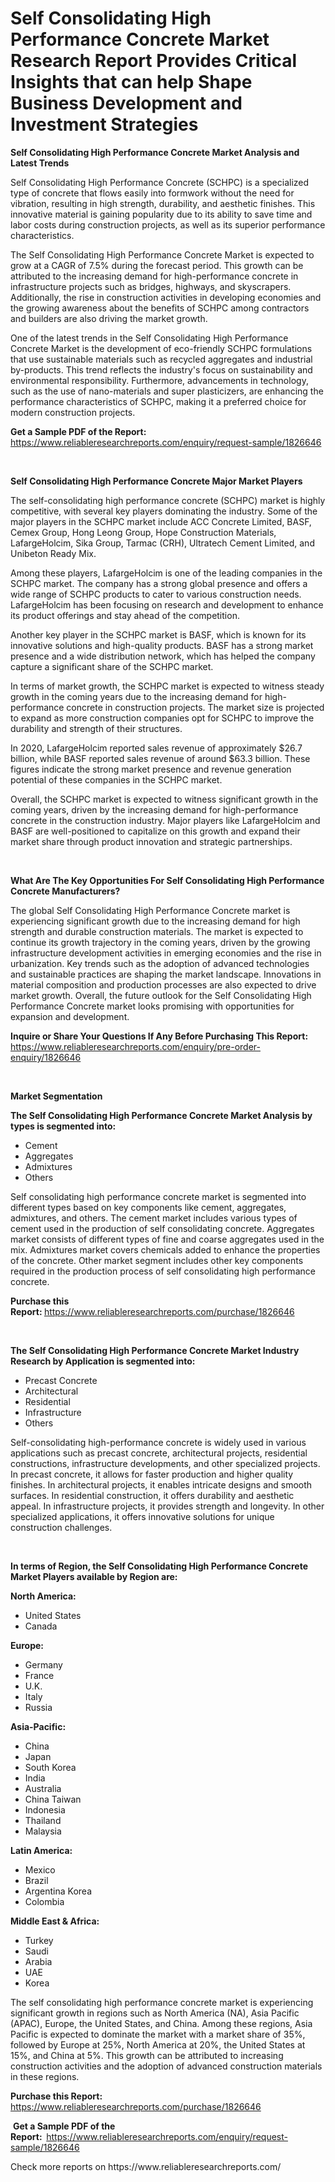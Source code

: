 <p><h1>Self Consolidating High Performance Concrete Market Research Report Provides Critical Insights that can help Shape Business Development and Investment Strategies</h1></p><p><strong>Self Consolidating High Performance Concrete Market Analysis and Latest Trends</strong></p>
<p><p>Self Consolidating High Performance Concrete (SCHPC) is a specialized type of concrete that flows easily into formwork without the need for vibration, resulting in high strength, durability, and aesthetic finishes. This innovative material is gaining popularity due to its ability to save time and labor costs during construction projects, as well as its superior performance characteristics.</p><p>The Self Consolidating High Performance Concrete Market is expected to grow at a CAGR of 7.5% during the forecast period. This growth can be attributed to the increasing demand for high-performance concrete in infrastructure projects such as bridges, highways, and skyscrapers. Additionally, the rise in construction activities in developing economies and the growing awareness about the benefits of SCHPC among contractors and builders are also driving the market growth.</p><p>One of the latest trends in the Self Consolidating High Performance Concrete Market is the development of eco-friendly SCHPC formulations that use sustainable materials such as recycled aggregates and industrial by-products. This trend reflects the industry's focus on sustainability and environmental responsibility. Furthermore, advancements in technology, such as the use of nano-materials and super plasticizers, are enhancing the performance characteristics of SCHPC, making it a preferred choice for modern construction projects.</p></p>
<p><strong>Get a Sample PDF of the Report:&nbsp;</strong> <a href="https://www.reliableresearchreports.com/enquiry/request-sample/1826646">https://www.reliableresearchreports.com/enquiry/request-sample/1826646</a></p>
<p>&nbsp;</p>
<p><strong>Self Consolidating High Performance Concrete Major Market Players</strong></p>
<p><p>The self-consolidating high performance concrete (SCHPC) market is highly competitive, with several key players dominating the industry. Some of the major players in the SCHPC market include ACC Concrete Limited, BASF, Cemex Group, Hong Leong Group, Hope Construction Materials, LafargeHolcim, Sika Group, Tarmac (CRH), Ultratech Cement Limited, and Unibeton Ready Mix.</p><p>Among these players, LafargeHolcim is one of the leading companies in the SCHPC market. The company has a strong global presence and offers a wide range of SCHPC products to cater to various construction needs. LafargeHolcim has been focusing on research and development to enhance its product offerings and stay ahead of the competition.</p><p>Another key player in the SCHPC market is BASF, which is known for its innovative solutions and high-quality products. BASF has a strong market presence and a wide distribution network, which has helped the company capture a significant share of the SCHPC market.</p><p>In terms of market growth, the SCHPC market is expected to witness steady growth in the coming years due to the increasing demand for high-performance concrete in construction projects. The market size is projected to expand as more construction companies opt for SCHPC to improve the durability and strength of their structures.</p><p>In 2020, LafargeHolcim reported sales revenue of approximately $26.7 billion, while BASF reported sales revenue of around $63.3 billion. These figures indicate the strong market presence and revenue generation potential of these companies in the SCHPC market.</p><p>Overall, the SCHPC market is expected to witness significant growth in the coming years, driven by the increasing demand for high-performance concrete in the construction industry. Major players like LafargeHolcim and BASF are well-positioned to capitalize on this growth and expand their market share through product innovation and strategic partnerships.</p></p>
<p>&nbsp;</p>
<p><strong>What Are The Key Opportunities For Self Consolidating High Performance Concrete Manufacturers?</strong></p>
<p><p>The global Self Consolidating High Performance Concrete market is experiencing significant growth due to the increasing demand for high strength and durable construction materials. The market is expected to continue its growth trajectory in the coming years, driven by the growing infrastructure development activities in emerging economies and the rise in urbanization. Key trends such as the adoption of advanced technologies and sustainable practices are shaping the market landscape. Innovations in material composition and production processes are also expected to drive market growth. Overall, the future outlook for the Self Consolidating High Performance Concrete market looks promising with opportunities for expansion and development.</p></p>
<p><strong>Inquire or Share Your Questions If Any Before Purchasing This Report:</strong> <a href="https://www.reliableresearchreports.com/enquiry/pre-order-enquiry/1826646">https://www.reliableresearchreports.com/enquiry/pre-order-enquiry/1826646</a></p>
<p>&nbsp;</p>
<p><strong>Market Segmentation</strong></p>
<p><strong>The Self Consolidating High Performance Concrete Market Analysis by types is segmented into:</strong></p>
<p><ul><li>Cement</li><li>Aggregates</li><li>Admixtures</li><li>Others</li></ul></p>
<p><p>Self consolidating high performance concrete market is segmented into different types based on key components like cement, aggregates, admixtures, and others. The cement market includes various types of cement used in the production of self consolidating concrete. Aggregates market consists of different types of fine and coarse aggregates used in the mix. Admixtures market covers chemicals added to enhance the properties of the concrete. Other market segment includes other key components required in the production process of self consolidating high performance concrete.</p></p>
<p><strong>Purchase this Report:&nbsp;</strong><a href="https://www.reliableresearchreports.com/purchase/1826646">https://www.reliableresearchreports.com/purchase/1826646</a></p>
<p>&nbsp;</p>
<p><strong>The Self Consolidating High Performance Concrete Market Industry Research by Application is segmented into:</strong></p>
<p><ul><li>Precast Concrete</li><li>Architectural</li><li>Residential</li><li>Infrastructure</li><li>Others</li></ul></p>
<p><p>Self-consolidating high-performance concrete is widely used in various applications such as precast concrete, architectural projects, residential constructions, infrastructure developments, and other specialized projects. In precast concrete, it allows for faster production and higher quality finishes. In architectural projects, it enables intricate designs and smooth surfaces. In residential construction, it offers durability and aesthetic appeal. In infrastructure projects, it provides strength and longevity. In other specialized applications, it offers innovative solutions for unique construction challenges.</p></p>
<p>&nbsp;</p>
<p><strong>In terms of Region, the Self Consolidating High Performance Concrete Market Players available by Region are:</strong></p>
<p>
    <p> <strong> North America: </strong>
        <ul>
            <li>United States</li>
            <li>Canada</li>
        </ul>
        </p> 
    <p> <strong> Europe: </strong>
        <ul>
            <li>Germany</li>
            <li>France</li>
            <li>U.K.</li>
            <li>Italy</li>
            <li>Russia</li>
        </ul>
        </p> 
    <p> <strong> Asia-Pacific: </strong>
        <ul>
            <li>China</li>
            <li>Japan</li>
            <li>South Korea</li>
            <li>India</li>
            <li>Australia</li>
            <li>China Taiwan</li>
            <li>Indonesia</li>
            <li>Thailand</li>
            <li>Malaysia</li>
        </ul>
        </p> 
    <p> <strong> Latin America: </strong>
        <ul>
            <li>Mexico</li>
            <li>Brazil</li>
            <li>Argentina Korea</li>
            <li>Colombia</li>
        </ul>
        </p> 
    <p> <strong> Middle East & Africa: </strong>
        <ul>
            <li>Turkey</li>
            <li>Saudi</li>
            <li>Arabia</li>
            <li>UAE</li>
            <li>Korea</li>
        </ul>
    </p>
    </p>
<p><p>The self consolidating high performance concrete market is experiencing significant growth in regions such as North America (NA), Asia Pacific (APAC), Europe, the United States, and China. Among these regions, Asia Pacific is expected to dominate the market with a market share of 35%, followed by Europe at 25%, North America at 20%, the United States at 15%, and China at 5%. This growth can be attributed to increasing construction activities and the adoption of advanced construction materials in these regions.</p></p>
<p><strong>Purchase this Report: </strong><a href="https://www.reliableresearchreports.com/purchase/1826646">https://www.reliableresearchreports.com/purchase/1826646</a></p>
<p>&nbsp;<strong>Get a Sample PDF of the Report:&nbsp;&nbsp;</strong><a href="https://www.reliableresearchreports.com/enquiry/request-sample/1826646">https://www.reliableresearchreports.com/enquiry/request-sample/1826646</a></p>
<p><strong></strong></p>
<p>Check more reports on https://www.reliableresearchreports.com/</p>